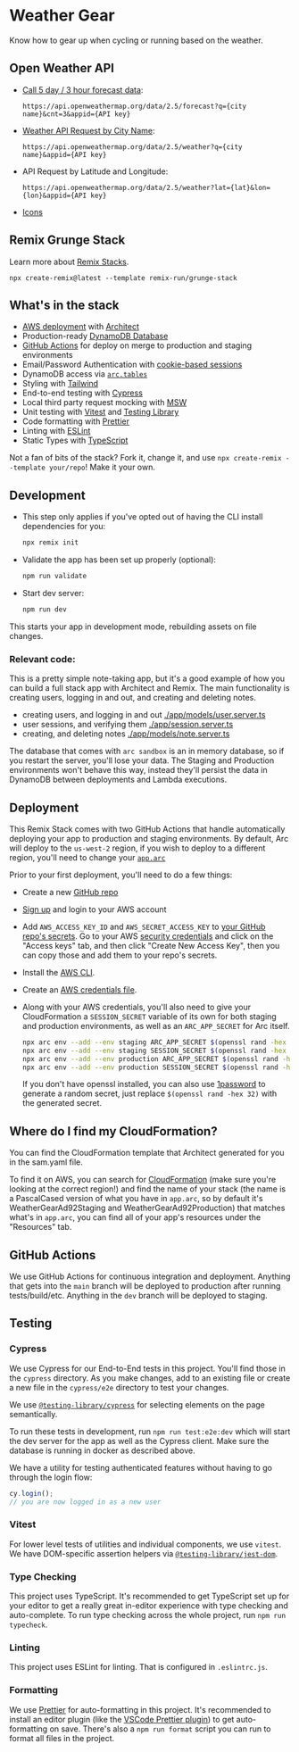 # Weather Gear

Know how to gear up when cycling or running based on the weather.

## Open Weather API

- [Call 5 day / 3 hour forecast data](https://openweathermap.org/forecast5#5days):

    `https://api.openweathermap.org/data/2.5/forecast?q={city name}&cnt=3&appid={API key}`

- [Weather API Request by City Name](https://openweathermap.org/current#name):

    `https://api.openweathermap.org/data/2.5/weather?q={city name}&appid={API key}`

- API Request by Latitude and Longitude:

    `https://api.openweathermap.org/data/2.5/weather?lat={lat}&lon={lon}&appid={API key}`

- [Icons](https://openweathermap.org/weather-conditions)

## Remix Grunge Stack

Learn more about [Remix Stacks](https://remix.run/stacks).

```
npx create-remix@latest --template remix-run/grunge-stack
```

## What's in the stack

- [AWS deployment](https://aws.com) with [Architect](https://arc.codes/)
- Production-ready [DynamoDB Database](https://aws.amazon.com/dynamodb/)
- [GitHub Actions](https://github.com/features/actions) for deploy on merge to production and staging environments
- Email/Password Authentication with [cookie-based sessions](https://remix.run/utils/sessions#createcookiesessionstorage)
- DynamoDB access via [`arc.tables`](https://arc.codes/docs/en/reference/runtime-helpers/node.js#arc.tables)
- Styling with [Tailwind](https://tailwindcss.com/)
- End-to-end testing with [Cypress](https://cypress.io)
- Local third party request mocking with [MSW](https://mswjs.io)
- Unit testing with [Vitest](https://vitest.dev) and [Testing Library](https://testing-library.com)
- Code formatting with [Prettier](https://prettier.io)
- Linting with [ESLint](https://eslint.org)
- Static Types with [TypeScript](https://typescriptlang.org)

Not a fan of bits of the stack? Fork it, change it, and use `npx create-remix --template your/repo`! Make it your own.

## Development

- This step only applies if you've opted out of having the CLI install dependencies for you:

  ```sh
  npx remix init
  ```

- Validate the app has been set up properly (optional):

  ```sh
  npm run validate
  ```

- Start dev server:

  ```sh
  npm run dev
  ```

This starts your app in development mode, rebuilding assets on file changes.

### Relevant code:

This is a pretty simple note-taking app, but it's a good example of how you can build a full stack app with Architect and Remix. The main functionality is creating users, logging in and out, and creating and deleting notes.

- creating users, and logging in and out [./app/models/user.server.ts](./app/models/user.server.ts)
- user sessions, and verifying them [./app/session.server.ts](./app/session.server.ts)
- creating, and deleting notes [./app/models/note.server.ts](./app/models/note.server.ts)

The database that comes with `arc sandbox` is an in memory database, so if you restart the server, you'll lose your data. The Staging and Production environments won't behave this way, instead they'll persist the data in DynamoDB between deployments and Lambda executions.

## Deployment

This Remix Stack comes with two GitHub Actions that handle automatically deploying your app to production and staging environments. By default, Arc will deploy to the `us-west-2` region, if you wish to deploy to a different region, you'll need to change your [`app.arc`](https://arc.codes/docs/en/reference/project-manifest/aws)

Prior to your first deployment, you'll need to do a few things:

- Create a new [GitHub repo](https://repo.new)

- [Sign up](https://portal.aws.amazon.com/billing/signup#/start) and login to your AWS account

- Add `AWS_ACCESS_KEY_ID` and `AWS_SECRET_ACCESS_KEY` to [your GitHub repo's secrets](https://docs.github.com/en/actions/security-guides/encrypted-secrets). Go to your AWS [security credentials](https://console.aws.amazon.com/iam/home?region=us-west-2#/security_credentials) and click on the "Access keys" tab, and then click "Create New Access Key", then you can copy those and add them to your repo's secrets.

- Install the [AWS CLI](https://docs.aws.amazon.com/cli/latest/userguide/getting-started-install.html#getting-started-install-instructions).

- Create an [AWS credentials file](https://docs.aws.amazon.com/cli/latest/userguide/getting-started-quickstart.html#getting-started-quickstart-new).

- Along with your AWS credentials, you'll also need to give your CloudFormation a `SESSION_SECRET` variable of its own for both staging and production environments, as well as an `ARC_APP_SECRET` for Arc itself.

  ```sh
  npx arc env --add --env staging ARC_APP_SECRET $(openssl rand -hex 32)
  npx arc env --add --env staging SESSION_SECRET $(openssl rand -hex 32)
  npx arc env --add --env production ARC_APP_SECRET $(openssl rand -hex 32)
  npx arc env --add --env production SESSION_SECRET $(openssl rand -hex 32)
  ```

  If you don't have openssl installed, you can also use [1password](https://1password.com/password-generator) to generate a random secret, just replace `$(openssl rand -hex 32)` with the generated secret.

## Where do I find my CloudFormation?

You can find the CloudFormation template that Architect generated for you in the sam.yaml file.

To find it on AWS, you can search for [CloudFormation](https://console.aws.amazon.com/cloudformation/home) (make sure you're looking at the correct region!) and find the name of your stack (the name is a PascalCased version of what you have in `app.arc`, so by default it's WeatherGearAd92Staging and WeatherGearAd92Production) that matches what's in `app.arc`, you can find all of your app's resources under the "Resources" tab.

## GitHub Actions

We use GitHub Actions for continuous integration and deployment. Anything that gets into the `main` branch will be deployed to production after running tests/build/etc. Anything in the `dev` branch will be deployed to staging.

## Testing

### Cypress

We use Cypress for our End-to-End tests in this project. You'll find those in the `cypress` directory. As you make changes, add to an existing file or create a new file in the `cypress/e2e` directory to test your changes.

We use [`@testing-library/cypress`](https://testing-library.com/cypress) for selecting elements on the page semantically.

To run these tests in development, run `npm run test:e2e:dev` which will start the dev server for the app as well as the Cypress client. Make sure the database is running in docker as described above.

We have a utility for testing authenticated features without having to go through the login flow:

```ts
cy.login();
// you are now logged in as a new user
```

### Vitest

For lower level tests of utilities and individual components, we use `vitest`. We have DOM-specific assertion helpers via [`@testing-library/jest-dom`](https://testing-library.com/jest-dom).

### Type Checking

This project uses TypeScript. It's recommended to get TypeScript set up for your editor to get a really great in-editor experience with type checking and auto-complete. To run type checking across the whole project, run `npm run typecheck`.

### Linting

This project uses ESLint for linting. That is configured in `.eslintrc.js`.

### Formatting

We use [Prettier](https://prettier.io/) for auto-formatting in this project. It's recommended to install an editor plugin (like the [VSCode Prettier plugin](https://marketplace.visualstudio.com/items?itemName=esbenp.prettier-vscode)) to get auto-formatting on save. There's also a `npm run format` script you can run to format all files in the project.
